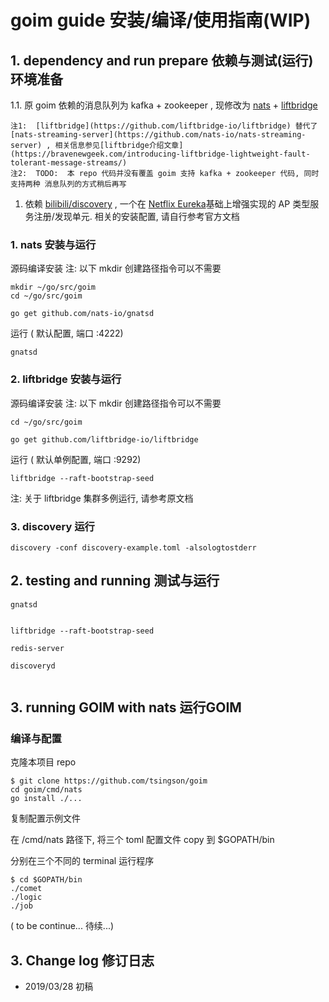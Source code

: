#  goim guide 安装/编译/使用指南(WIP)

## 1. dependency and run prepare 依赖与测试(运行)环境准备

1.1.  原 goim 依赖的消息队列为 kafka + zookeeper ,  现修改为 [nats](https://github.com/nats-io/gnatsd) + [liftbridge](https://github.com/liftbridge-io/liftbridge)  

	注1:  [liftbridge](https://github.com/liftbridge-io/liftbridge) 替代了 [nats-streaming-server](https://github.com/nats-io/nats-streaming-server) , 相关信息参见[liftbridge介绍文章](https://bravenewgeek.com/introducing-liftbridge-lightweight-fault-tolerant-message-streams/)
	注2:  TODO:  本 repo 代码并没有覆盖 goim 支持 kafka + zookeeper 代码, 同时支持两种 消息队列的方式稍后再写

1. 依赖 [bilibili/discovery](https://github.com/bilibili/discovery) , 一个在 [Netflix Eureka](https://github.com/Netflix/eureka)基础上增强实现的 AP 类型服务注册/发现单元.  相关的安装配置, 请自行参考官方文档




### 1. nats 安装与运行
源码编译安装
注: 以下 mkdir 创建路径指令可以不需要
```
mkdir ~/go/src/goim
cd ~/go/src/goim

go get github.com/nats-io/gnatsd
```
运行 ( 默认配置,  端口 :4222)
```
gnatsd
```

### 2. liftbridge 安装与运行
源码编译安装
注: 以下 mkdir 创建路径指令可以不需要
```
cd ~/go/src/goim

go get github.com/liftbridge-io/liftbridge
```
运行 ( 默认单例配置,  端口 :9292)
```
liftbridge --raft-bootstrap-seed
```

注: 关于 liftbridge 集群多例运行, 请参考原文档

### 3. discovery 运行
```
discovery -conf discovery-example.toml -alsologtostderr
```



## 2. testing and running 测试与运行 

```
gnatsd


liftbridge --raft-bootstrap-seed

redis-server 

discoveryd


```

## 3. running GOIM with nats 运行GOIM

### 编译与配置
克隆本项目 repo 
```
$ git clone https://github.com/tsingson/goim
cd goim/cmd/nats
go install ./...

```


复制配置示例文件

在 /cmd/nats 路径下, 将三个 toml 配置文件 copy 到 $GOPATH/bin



分别在三个不同的 terminal 运行程序 

```
$ cd $GOPATH/bin
./comet
./logic
./job 
```



( to be continue...   待续...) 





## 3. Change log  修订日志
* 2019/03/28  初稿

